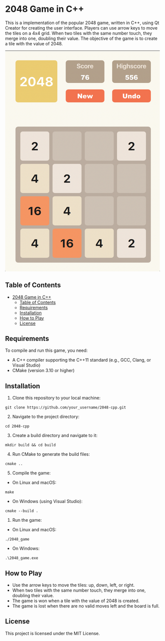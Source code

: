 # 2048 Game in C++

This is a implementation of the popular 2048 game, written in C++, using Qt Creator for creating the user interface. Players can use arrow keys to move the tiles on a 4x4 grid. When two tiles with the same number touch, they merge into one, doubling their value. The objective of the game is to create a tile with the value of 2048.

<img src="2048_screenshot.png" alt="2048 Game" width="1000"/>

## Table of Contents

- [2048 Game in C++](#2048-game-in-c)
  - [Table of Contents](#table-of-contents)
  - [Requirements](#requirements)
  - [Installation](#installation)
  - [How to Play](#how-to-play)
  - [License](#license)

## Requirements

To compile and run this game, you need:

- A C++ compiler supporting the C++11 standard (e.g., GCC, Clang, or Visual Studio)
- CMake (version 3.10 or higher)

## Installation

1. Clone this repository to your local machine:

```shell
git clone https://github.com/your_username/2048-cpp.git
```

2. Navigate to the project directory:

```shell
cd 2048-cpp
```

3. Create a build directory and navigate to it:

```shell
mkdir build && cd build
```

4. Run CMake to generate the build files:

```shell
cmake ..
```

5. Compile the game:

- On Linux and macOS:

```shell
make
```

- On Windows (using Visual Studio):

```shell
cmake --build .
```

1. Run the game:

- On Linux and macOS:

```shell
./2048_game
```

- On Windows:

```shell
.\2048_game.exe
```

## How to Play

- Use the arrow keys to move the tiles: up, down, left, or right.
- When two tiles with the same number touch, they merge into one, doubling their value.
- The game is won when a tile with the value of 2048 is created.
- The game is lost when there are no valid moves left and the board is full.

## License

This project is licensed under the MIT License.
